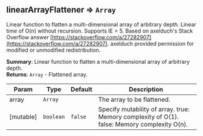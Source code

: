 <a name="module_linearArrayFlattener"></a>

## linearArrayFlattener ⇒ <code>Array</code>
Linear function to flatten a multi-dimensional array of arbitrary depth.Linear time of O(n) without recursion.Supports IE > 5.Based on axelduch's Stack Overflow answer [https://stackoverflow.com/a/27282907](https://stackoverflow.com/a/27282907).axelduch provided permission for modified or unmodified redistribution.

**Summary**: Linear function to flatten a multi-dimensional array of arbitrary depth.  
**Returns**: <code>Array</code> - Flattened array.  

| Param | Type | Default | Description |
| --- | --- | --- | --- |
| array | <code>Array</code> |  | The array to be flattened. |
| [mutable] | <code>boolean</code> | <code>false</code> | Specify mutability of array. 		true: Memory complexity of O(1). 		false: Memory complexity O(n). |

